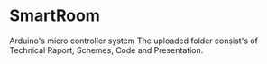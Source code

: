 # SmartRoom
Arduino's micro controller system
The uploaded folder consist's of Technical Raport, Schemes, Code and Presentation.

